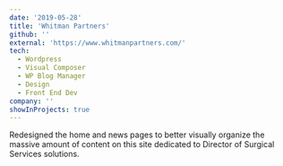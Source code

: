 ```yaml
---
date: '2019-05-28'
title: 'Whitman Partners'
github: ''
external: 'https://www.whitmanpartners.com/'
tech:
  - Wordpress
  - Visual Composer
  - WP Blog Manager
  - Design
  - Front End Dev
company: ''
showInProjects: true
---
```


Redesigned the home and news pages to better visually organize the massive amount of content on this site dedicated to Director of Surgical Services solutions.
